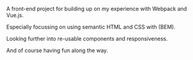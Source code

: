 A front-end project for building up on my experience with Webpack and Vue.js.

Especially focussing on using semantic HTML and CSS with (BEM).

Looking further into re-usable components and responsiveness.

And of course having fun along the way.
